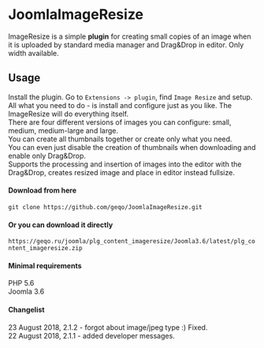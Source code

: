 # JoomlaImageResize
ImageResize is a simple **plugin** for creating small copies of an image when it is uploaded by standard media manager and Drag&amp;Drop in editor. Only width available.
## Usage
Install the plugin.
Go to `Extensions -> plugin`, find `Image Resize` and setup.  
All what you need to do - is install and configure just as you like. The ImageResize will do everything itself.  
There are four different versions of images you can configure: small, medium, medium-large and large.  
You can create all thumbnails together or create only what you need.  
You can even just disable the creation of thumbnails when downloading and enable only Drag&amp;Drop.  
Supports the processing and insertion of images into the editor with the Drag&amp;Drop, creates resized image and place in editor instead fullsize.  
#### Download from here
```git clone https://github.com/geqo/JoomlaImageResize.git```
#### Or you can download it directly
```https://geqo.ru/joomla/plg_content_imageresize/Joomla3.6/latest/plg_content_imageresize.zip```
#### Minimal requirements
PHP 5.6  
Joomla 3.6
#### Changelist
23 August 2018, 2.1.2 - forgot about image/jpeg type :) Fixed.  
22 August 2018, 2.1.1 - added developer messages.  
